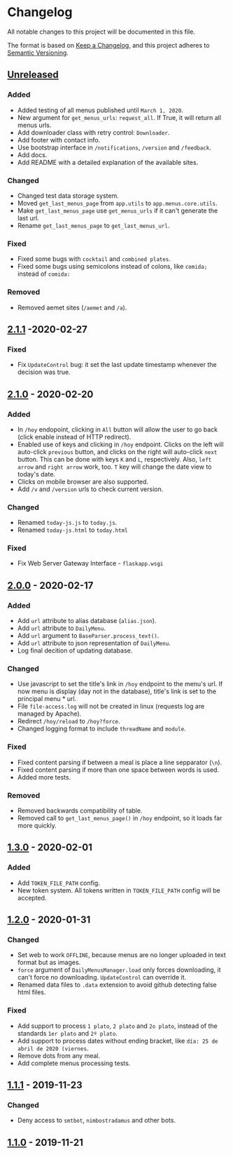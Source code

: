 # Changelog
All notable changes to this project will be documented in this file.

The format is based on [Keep a Changelog](https://keepachangelog.com/en/1.0.0/),
and this project adheres to [Semantic Versioning](https://semver.org/spec/v2.0.0.html).

## [Unreleased]
### Added
* Added testing of all menus published until `March 1, 2020`.
* New argument for `get_menus_urls`: `request_all`. If True, it will return all menus urls.
* Add downloader class with retry control: `Downloader`.
* Add footer with contact info.
* Use bootstrap interface in `/notifications`, `/version` and `/feedback`.
* Add docs.
* Add README with a detailed explanation of the available sites.

### Changed
* Changed test data storage system.
* Moved `get_last_menus_page` from `app.utils` to `app.menus.core.utils`.
* Make `get_last_menus_page` use `get_menus_urls` if it can't generate the last url.
* Rename `get_last_menus_page` to `get_last_menus_url`.

### Fixed
* Fixed some bugs with `cocktail` and `combined plates`.
* Fixed some bugs using semicolons instead of colons, like `comida;` instead of `comida:`

### Removed
* Removed aemet sites (`/aemet` and `/a`).

## [2.1.1] -2020-02-27
### Fixed
* Fix `UpdateControl` bug: it set the last update timestamp whenever the decision was true.

## [2.1.0] - 2020-02-20
### Added
* In `/hoy` endopoint, clicking in `All` button will allow the user to go back (click enable instead of HTTP redirect).
* Enabled use of keys and clicking in `/hoy` endpoint. Clicks on the left will auto-click `previous` button, and clicks on the right will auto-click `next` button. This can be done with keys `K` and `L`, respectively. Also, `left arrow` and `right arrow` work, too. `T` key will change the date view to today's date.
* Clicks on mobile browser are also supported.
* Add `/v` and `/version` urls to check current version.

### Changed
* Renamed `today-js.js` to `today.js`.
* Renamed `today-js.html` to `today.html`

### Fixed
* Fix Web Server Gateway Interface - `flaskapp.wsgi`

## [2.0.0] - 2020-02-17

### Added
* Add `url` attribute to alias database (`alias.json`).
* Add `url` attribute to `DailyMenu`.
* Add `url` argument to `BaseParser.process_text()`.
* Add `url` attribute to json representation of `DailyMenu`.
* Log final decition of updating database.

### Changed
* Use javascript to set the title's link in `/hoy` endpoint to the menu's url. If now menu is display (day not in the database), title's link is set to the principal menu * url.
* File `file-access.log` will not be created in linux (requests log are managed by Apache).
* Redirect `/hoy/reload` to `/hoy?force`.
* Changed logging format to include `threadName` and `module`.

### Fixed
* Fixed content parsing if between a meal is place a line sepparator (`\n`).
* Fixed content parsing if more than one space between words is used.
* Added more tests.

### Removed
* Removed backwards compatibility of table.
* Removed call to `get_last_menus_page()` in `/hoy` endpoint, so it loads far more quickly.

## [1.3.0] - 2020-02-01
### Added
* Add `TOKEN_FILE_PATH` config.
* New token system. All tokens written in `TOKEN_FILE_PATH` config will be accepted.

## [1.2.0] - 2020-01-31
### Changed
* Set web to work `OFFLINE`, because menus are no longer uploaded in text format but as images.
* `force` argument of `DailyMenusManager.load` only forces downloading, it can't force no downloading. `UpdateControl` can override it.
* Renamed data files to `.data` extension to avoid github detecting false html files.


### Fixed
* Add support to process `1 plato`, `2 plato` and `2o plato`, instead of the standards `1er plato` and `2º plato`.
* Add support to process dates without ending bracket, like `día: 25 de abril de 2020 (viernes`.
* Remove dots from any meal.
* Add complete menus processing tests.

## [1.1.1] - 2019-11-23
### Changed
* Deny access to `smtbot`, `nimbostradamus` and other bots.

## [1.1.0] - 2019-11-21

[Unreleased]: https://github.com/sralloza/flask-web/compare/v2.1.1...HEAD
[2.1.1]: https://github.com/sralloza/flask-web/compare/v2.1.0...v2.1.1
[2.1.0]: https://github.com/sralloza/flask-web/compare/v2.0.0...v2.1.0
[2.0.0]: https://github.com/sralloza/flask-web/compare/v1.3.0...v2.0.0
[1.3.0]: https://github.com/sralloza/flask-web/compare/v1.2.0...v1.3.0
[1.2.0]: https://github.com/sralloza/flask-web/compare/v1.1.1...v1.2.0
[1.1.1]: https://github.com/sralloza/flask-web/compare/v1.1.0...v1.1.1
[1.1.0]: https://github.com/sralloza/flask-web/releases/tag/v1.1.0
